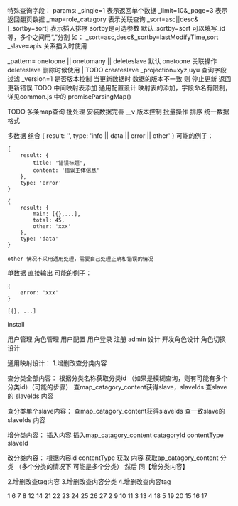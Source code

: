 特殊查询字段：
params:
_single=1 表示返回单个数据
_limit=10&_page=3 表示返回翻页数据
_map=role_catagory 表示关联查询
_sort=asc||desc&[_sortby=sort] 表示插入排序 sortby是可选参数 默认_sortby=sort 可以填写_id等，多个之间用“,”分割 如： _sort=asc,desc&_sortby=lastModifyTime,sort
_slave=apis 关系插入时使用

_pattern= onetoone || onetomany || deleteslave  默认 onetoone 关联操作 deleteslave 删除时候使用 |  TODO createslave
_projection=xyz,uyu 查询字段过滤
_version=1 是否版本控制 当更新数据时  数据的版本不一致 则 停止更新 返回更新错误 TODO
中间映射表添加 通用配置设计
映射表的添加，字段命名有限制，详见common.js 中的 promiseParsingMap()


TODO
多条map查询
批处理
安装数据完善
__v 版本控制
批量操作
排序
统一数据格式




多数据 组合
{
    result: '',
    type: 'info || data || error || other'
}
可能的例子：

    {
        result: {
            title: '错误标题',
            content: '错误主体信息'
        },
        type: 'error'
    }

    {
        result: {
            main: [{},...],
            total: 45,
            other: 'xxx'
        },
        type: 'data'
    }

    other 情况不采用通用处理，需要自己处理正确和错误的情况
单数据 直接输出
可能的例子：

    {
        error: 'xxx'
    }

    [{}, ...]

install

用户管理
角色管理
用户配置
用户登录
注册
admin 设计
开发角色设计 角色切换设计






通用映射设计：
1.增删改查分类内容

查分类全部内容：
根据分类名称获取分类id （如果是模糊查询，则有可能有多个分类id）（可能的步骤）
查map_catagory_content获得slave，slaveIds
查slave的 slaveIds 内容

查分类单个slave内容：
查map_catagory_content获得slaveIds
查一致slave的 slaveIds 内容

增分类内容：
插入内容
插入map_catagory_content catagoryId contentType slaveId

改分类内容：
根据内容id contentType 获取 内容
获取ap_catagory_content 分类 （多个分类的情况下 可能是多个分类）
然后 同【增分类内容】


2.增删改查tag内容
3.增删改查内容分类
4.增删改查内容tag


1
    6
    7
    8
    12
    14
    21
    22
    23
    24
    25
    26
    27
2
    9
    10
    11
3
    13
4
    18
5
    19
    20
15
16
17